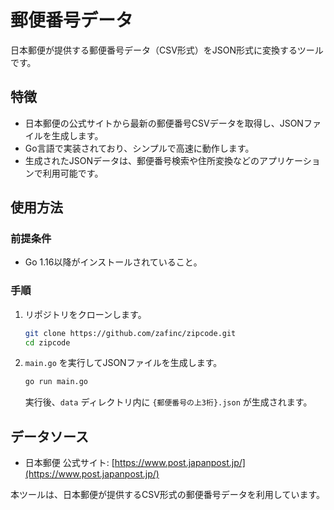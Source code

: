 # 郵便番号データ

日本郵便が提供する郵便番号データ（CSV形式）をJSON形式に変換するツールです。

## 特徴

- 日本郵便の公式サイトから最新の郵便番号CSVデータを取得し、JSONファイルを生成します。
- Go言語で実装されており、シンプルで高速に動作します。
- 生成されたJSONデータは、郵便番号検索や住所変換などのアプリケーションで利用可能です。

## 使用方法

### 前提条件

- Go 1.16以降がインストールされていること。

### 手順

1. リポジトリをクローンします。

    ```bash
    git clone https://github.com/zafinc/zipcode.git
    cd zipcode
    ```

2. `main.go` を実行してJSONファイルを生成します。

    ```bash
    go run main.go
    ```

   実行後、`data` ディレクトリ内に `{郵便番号の上3桁}.json` が生成されます。

## データソース

- 日本郵便 公式サイト: [https://www.post.japanpost.jp/](https://www.post.japanpost.jp/)

本ツールは、日本郵便が提供するCSV形式の郵便番号データを利用しています。

